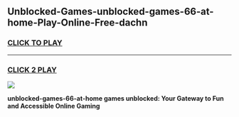 
## Unblocked-Games-unblocked-games-66-at-home-Play-Online-Free-dachn
<h3>
<a href="https://premium76.site?title=unblocked-games-66-at-home&ref=26A">CLICK TO PLAY</a></h3>
<hr>

<h3>
<a href="https://premium76.site?title=unblocked-games-66-at-home&ref=26A">CLICK 2 PLAY</a>
  
</h3>

<a href="https://premium76.site?title=unblocked-games-66-at-home&ref=26A"><img src="https://clearcache.store/games.png"></a>


**unblocked-games-66-at-home games unblocked: Your Gateway to Fun and Accessible Online Gaming**
